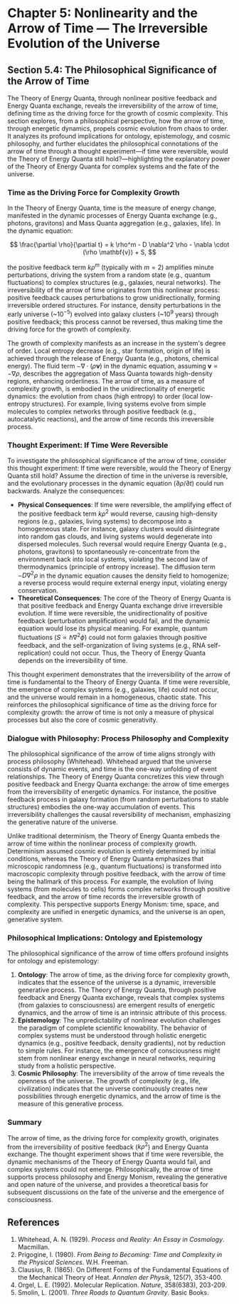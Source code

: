 # Chapter 5: Nonlinearity and the Arrow of Time — The Irreversible Evolution of the Universe

## Section 5.4: The Philosophical Significance of the Arrow of Time

The Theory of Energy Quanta, through nonlinear positive feedback and Energy Quanta exchange, reveals the irreversibility of the arrow of time, defining time as the driving force for the growth of cosmic complexity. This section explores, from a philosophical perspective, how the arrow of time, through energetic dynamics, propels cosmic evolution from chaos to order. It analyzes its profound implications for ontology, epistemology, and cosmic philosophy, and further elucidates the philosophical connotations of the arrow of time through a thought experiment—if time were reversible, would the Theory of Energy Quanta still hold?—highlighting the explanatory power of the Theory of Energy Quanta for complex systems and the fate of the universe.

### Time as the Driving Force for Complexity Growth
In the Theory of Energy Quanta, time is the measure of energy change, manifested in the dynamic processes of Energy Quanta exchange (e.g., photons, gravitons) and Mass Quanta aggregation (e.g., galaxies, life). In the dynamic equation:

$$
\frac{\partial \rho}{\partial t} = k \rho^m - D \nabla^2 \rho - \nabla \cdot (\rho \mathbf{v}) + S,
$$

the positive feedback term $k \rho^m$ (typically with $m=2$) amplifies minute perturbations, driving the system from a random state (e.g., quantum fluctuations) to complex structures (e.g., galaxies, neural networks). The irreversibility of the arrow of time originates from this nonlinear process: positive feedback causes perturbations to grow unidirectionally, forming irreversible ordered structures. For instance, density perturbations in the early universe (~$10^{-5}$) evolved into galaxy clusters (~$10^9$ years) through positive feedback; this process cannot be reversed, thus making time the driving force for the growth of complexity.

The growth of complexity manifests as an increase in the system's degree of order. Local entropy decrease (e.g., star formation, origin of life) is achieved through the release of Energy Quanta (e.g., photons, chemical energy). The fluid term $-\nabla \cdot (\rho \mathbf{v})$ in the dynamic equation, assuming $\mathbf{v} \propto -\nabla \rho$, describes the aggregation of Mass Quanta towards high-density regions, enhancing orderliness. The arrow of time, as a measure of complexity growth, is embodied in the unidirectionality of energetic dynamics: the evolution from chaos (high entropy) to order (local low-entropy structures). For example, living systems evolve from simple molecules to complex networks through positive feedback (e.g., autocatalytic reactions), and the arrow of time records this irreversible process.

### Thought Experiment: If Time Were Reversible
To investigate the philosophical significance of the arrow of time, consider this thought experiment: If time were reversible, would the Theory of Energy Quanta still hold? Assume the direction of time in the universe is reversible, and the evolutionary processes in the dynamic equation ($\partial \rho / \partial t$) could run backwards. Analyze the consequences:

- **Physical Consequences**: If time were reversible, the amplifying effect of the positive feedback term $k \rho^2$ would reverse, causing high-density regions (e.g., galaxies, living systems) to decompose into a homogeneous state. For instance, galaxy clusters would disintegrate into random gas clouds, and living systems would degenerate into dispersed molecules. Such reversal would require Energy Quanta (e.g., photons, gravitons) to spontaneously re-concentrate from the environment back into local systems, violating the second law of thermodynamics (principle of entropy increase). The diffusion term $-D \nabla^2 \rho$ in the dynamic equation causes the density field to homogenize; a reverse process would require external energy input, violating energy conservation.
- **Theoretical Consequences**: The core of the Theory of Energy Quanta is that positive feedback and Energy Quanta exchange drive irreversible evolution. If time were reversible, the unidirectionality of positive feedback (perturbation amplification) would fail, and the dynamic equation would lose its physical meaning. For example, quantum fluctuations ($S \propto \hbar \nabla^2 \phi$) could not form galaxies through positive feedback, and the self-organization of living systems (e.g., RNA self-replication) could not occur. Thus, the Theory of Energy Quanta depends on the irreversibility of time.

This thought experiment demonstrates that the irreversibility of the arrow of time is fundamental to the Theory of Energy Quanta. If time were reversible, the emergence of complex systems (e.g., galaxies, life) could not occur, and the universe would remain in a homogeneous, chaotic state. This reinforces the philosophical significance of time as the driving force for complexity growth: the arrow of time is not only a measure of physical processes but also the core of cosmic generativity.

### Dialogue with Philosophy: Process Philosophy and Complexity
The philosophical significance of the arrow of time aligns strongly with process philosophy (Whitehead). Whitehead argued that the universe consists of dynamic events, and time is the one-way unfolding of event relationships. The Theory of Energy Quanta concretizes this view through positive feedback and Energy Quanta exchange: the arrow of time emerges from the irreversibility of energetic dynamics. For instance, the positive feedback process in galaxy formation (from random perturbations to stable structures) embodies the one-way accumulation of events. This irreversibility challenges the causal reversibility of mechanism, emphasizing the generative nature of the universe.

Unlike traditional determinism, the Theory of Energy Quanta embeds the arrow of time within the nonlinear process of complexity growth. Determinism assumed cosmic evolution is entirely determined by initial conditions, whereas the Theory of Energy Quanta emphasizes that microscopic randomness (e.g., quantum fluctuations) is transformed into macroscopic complexity through positive feedback, with the arrow of time being the hallmark of this process. For example, the evolution of living systems (from molecules to cells) forms complex networks through positive feedback, and the arrow of time records the irreversible growth of complexity. This perspective supports Energy Monism: time, space, and complexity are unified in energetic dynamics, and the universe is an open, generative system.

### Philosophical Implications: Ontology and Epistemology
The philosophical significance of the arrow of time offers profound insights for ontology and epistemology:

1. **Ontology**: The arrow of time, as the driving force for complexity growth, indicates that the essence of the universe is a dynamic, irreversible generative process. The Theory of Energy Quanta, through positive feedback and Energy Quanta exchange, reveals that complex systems (from galaxies to consciousness) are emergent results of energetic dynamics, and the arrow of time is an intrinsic attribute of this process.
2. **Epistemology**: The unpredictability of nonlinear evolution challenges the paradigm of complete scientific knowability. The behavior of complex systems must be understood through holistic energetic dynamics (e.g., positive feedback, density gradients), not by reduction to simple rules. For instance, the emergence of consciousness might stem from nonlinear energy exchange in neural networks, requiring study from a holistic perspective.
3. **Cosmic Philosophy**: The irreversibility of the arrow of time reveals the openness of the universe. The growth of complexity (e.g., life, civilization) indicates that the universe continuously creates new possibilities through energetic dynamics, and the arrow of time is the measure of this generative process.

### Summary
The arrow of time, as the driving force for complexity growth, originates from the irreversibility of positive feedback ($k \rho^2$) and Energy Quanta exchange. The thought experiment shows that if time were reversible, the dynamic mechanisms of the Theory of Energy Quanta would fail, and complex systems could not emerge. Philosophically, the arrow of time supports process philosophy and Energy Monism, revealing the generative and open nature of the universe, and provides a theoretical basis for subsequent discussions on the fate of the universe and the emergence of consciousness.

## References
1. Whitehead, A. N. (1929). *Process and Reality: An Essay in Cosmology*. Macmillan.
2. Prigogine, I. (1980). *From Being to Becoming: Time and Complexity in the Physical Sciences*. W.H. Freeman.
3. Clausius, R. (1865). On Different Forms of the Fundamental Equations of the Mechanical Theory of Heat. *Annalen der Physik*, 125(7), 353-400.
4. Orgel, L. E. (1992). Molecular Replication. *Nature*, 358(6383), 203-209.
5. Smolin, L. (2001). *Three Roads to Quantum Gravity*. Basic Books.
